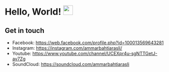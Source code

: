 

# Hello, World! <img src="https://raw.githubusercontent.com/MartinHeinz/MartinHeinz/master/wave.gif" width="30px">

## Get in touch
- Facebook: https://web.facebook.com/profile.php?id=100013569643281
- Instagram: https://instagram.com/ammarbahtiarasli/
- Youtube: https://www.youtube.com/channel/UCEXpr4u-sgNTTGetJ-av7Zg
- SoundCloud: https://soundcloud.com/ammarbahtiarasli
